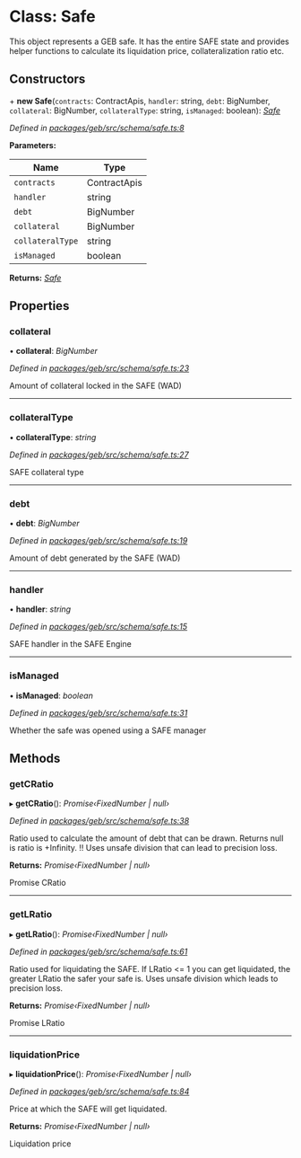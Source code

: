 # Class: Safe

This object represents a GEB safe. It has the entire SAFE state and provides helper functions to calculate its liquidation price, collateralization ratio etc.

## Constructors


\+ **new Safe**(`contracts`: ContractApis, `handler`: string, `debt`: BigNumber, `collateral`: BigNumber, `collateralType`: string, `isManaged`: boolean): *[Safe](safe.md)*

*Defined in [packages/geb/src/schema/safe.ts:8](https://github.com/reflexer-labs/geb.js/blob/8be1111/packages/geb/src/schema/safe.ts#L8)*

**Parameters:**

Name | Type |
------ | ------ |
`contracts` | ContractApis |
`handler` | string |
`debt` | BigNumber |
`collateral` | BigNumber |
`collateralType` | string |
`isManaged` | boolean |

**Returns:** *[Safe](safe.md)*

## Properties

###  collateral

• **collateral**: *BigNumber*

*Defined in [packages/geb/src/schema/safe.ts:23](https://github.com/reflexer-labs/geb.js/blob/8be1111/packages/geb/src/schema/safe.ts#L23)*

Amount of collateral locked in the SAFE (WAD)

___

###  collateralType

• **collateralType**: *string*

*Defined in [packages/geb/src/schema/safe.ts:27](https://github.com/reflexer-labs/geb.js/blob/8be1111/packages/geb/src/schema/safe.ts#L27)*

SAFE collateral type

___

###  debt

• **debt**: *BigNumber*

*Defined in [packages/geb/src/schema/safe.ts:19](https://github.com/reflexer-labs/geb.js/blob/8be1111/packages/geb/src/schema/safe.ts#L19)*

Amount of debt generated by the SAFE (WAD)

___

###  handler

• **handler**: *string*

*Defined in [packages/geb/src/schema/safe.ts:15](https://github.com/reflexer-labs/geb.js/blob/8be1111/packages/geb/src/schema/safe.ts#L15)*

SAFE handler in the SAFE Engine

___

###  isManaged

• **isManaged**: *boolean*

*Defined in [packages/geb/src/schema/safe.ts:31](https://github.com/reflexer-labs/geb.js/blob/8be1111/packages/geb/src/schema/safe.ts#L31)*

Whether the safe was opened using a SAFE manager

## Methods

###  getCRatio

▸ **getCRatio**(): *Promise‹FixedNumber | null›*

*Defined in [packages/geb/src/schema/safe.ts:38](https://github.com/reflexer-labs/geb.js/blob/8be1111/packages/geb/src/schema/safe.ts#L38)*

Ratio used to calculate the amount of debt that can be drawn. Returns null is ratio is +Infinity. !! Uses unsafe division that can lead to precision loss.

**Returns:** *Promise‹FixedNumber | null›*

Promise<FixedNumber> CRatio

___

###  getLRatio

▸ **getLRatio**(): *Promise‹FixedNumber | null›*

*Defined in [packages/geb/src/schema/safe.ts:61](https://github.com/reflexer-labs/geb.js/blob/8be1111/packages/geb/src/schema/safe.ts#L61)*

Ratio used for liquidating the SAFE. If LRatio <= 1 you can get liquidated, the greater LRatio the safer your safe is. Uses unsafe division which leads to precision loss.

**Returns:** *Promise‹FixedNumber | null›*

Promise<FixedNumber> LRatio

___

###  liquidationPrice

▸ **liquidationPrice**(): *Promise‹FixedNumber | null›*

*Defined in [packages/geb/src/schema/safe.ts:84](https://github.com/reflexer-labs/geb.js/blob/8be1111/packages/geb/src/schema/safe.ts#L84)*

Price at which the SAFE will get liquidated.

**Returns:** *Promise‹FixedNumber | null›*

<FixedNumber> Liquidation price
